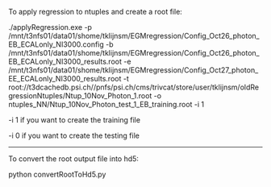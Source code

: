 To apply regression to ntuples and create a root file:

./applyRegression.exe -p /mnt/t3nfs01/data01/shome/tklijnsm/EGMregression/Config_Oct26_photon_EB_ECALonly_NI3000.config -b /mnt/t3nfs01/data01/shome/tklijnsm/EGMregression/Config_Oct26_photon_EB_ECALonly_NI3000_results.root -e /mnt/t3nfs01/data01/shome/tklijnsm/EGMregression/Config_Oct27_photon_EE_ECALonly_NI3000_results.root  -t root://t3dcachedb.psi.ch//pnfs/psi.ch/cms/trivcat/store/user/tklijnsm/oldRegressionNtuples/Ntup_10Nov_Photon_1.root  -o ntuples_NN/Ntup_10Nov_Photon_test_1_EB_training.root -i 1

-i 1 if you want to create the training file

-i 0 if you want to create the testing file


-----------------

To convert the root output file into hd5:

python convertRootToHd5.py